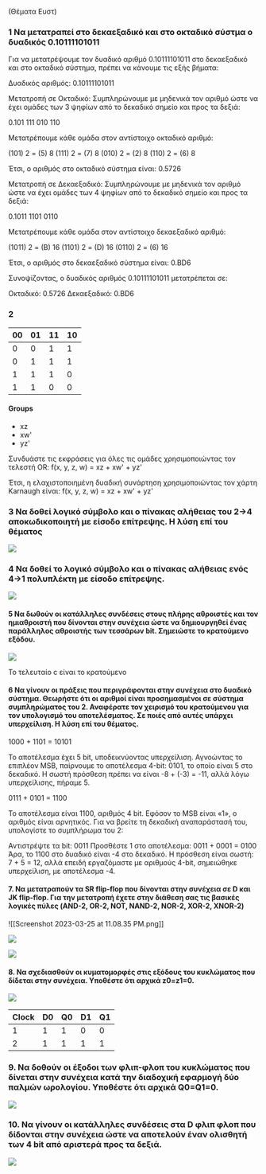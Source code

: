(Θέματα Ευστ)
### 1 Να μετατραπεί στο δεκαεξαδικό και στο οκταδικό σύστμα ο δυαδικός 0.10111101011

Για να μετατρέψουμε τον δυαδικό αριθμό 0.10111101011 στο δεκαεξαδικό και στο οκταδικό σύστημα, πρέπει να κάνουμε τις εξής βήματα:

Δυαδικός αριθμός: 0.10111101011

Μετατροπή σε Οκταδικό:
Συμπληρώνουμε με μηδενικά τον αριθμό ώστε να έχει ομάδες των 3 ψηφίων από το δεκαδικό σημείο και προς τα δεξιά:

0.101 111 010 110

Μετατρέπουμε κάθε ομάδα στον αντίστοιχο οκταδικό αριθμό:

(101) 2 = (5) 8
(111) 2 = (7) 8
(010) 2 = (2) 8
(110) 2 = (6) 8

Έτσι, ο αριθμός στο οκταδικό σύστημα είναι: 0.5726

Μετατροπή σε Δεκαεξαδικό:
Συμπληρώνουμε με μηδενικά τον αριθμό ώστε να έχει ομάδες των 4 ψηφίων από το δεκαδικό σημείο και προς τα δεξιά:

0.1011 1101 0110

Μετατρέπουμε κάθε ομάδα στον αντίστοιχο δεκαεξαδικό αριθμό:

(1011) 2 = (B) 16
(1101) 2 = (D) 16
(0110) 2 = (6)  16

Έτσι, ο αριθμός στο δεκαεξαδικό σύστημα είναι: 0.BD6

Συνοψίζοντας, ο δυαδικός αριθμός 0.10111101011 μετατρέπεται σε:

Οκταδικό: 0.5726
Δεκαεξαδικό: 0.BD6

### 2

|00|01|11|10|
|---|---|---|---|
|0|0|1|1| 
|0|1|1|1|
|1|1|1|0|
|1|1|0|0|

#### Groups
* xz
* xw'
* yz'

Συνδυάστε τις εκφράσεις για όλες τις ομάδες χρησιμοποιώντας τον τελεστή OR:
f(x, y, z, w) = xz + xw' + yz'

Έτσι, η ελαχιστοποιημένη δυαδική συνάρτηση χρησιμοποιώντας τον χάρτη Karnaugh είναι:
f(x, y, z, w) = xz + xw' + yz'

### 3 Να δοθεί λογικό σύμβολο και ο πίνακας αλήθειας του 2->4 αποκωδικοποιητή με είσοδο επίτρεψης. Η λύση επί του θέματος

![](../assets/2-4-decoder.png)

### 4 Να δοθεί το λογικό σύμβολο και ο πίνακας αλήθειας ενός 4->1 πολυπλέκτη με είσοδο επίτρεψης.

![](../assets/1-4-decoder.png)

#### 5 Να δωθούν οι κατάλληλες συνδέσεις στους πλήρης αθροιστές και τον ημιαθροιστή που δίνονται στην συνέχεια ώστε να δημιουργηθεί ένας **παράλληλος αθροιστής** των τεσσάρων bit. Σημειώστε το κρατούμενο εξόδου.


![](../assets/parallel-positive-4bit.png)

Το τελευταίο c είναι το κρατούμενο


#### 6 Να γίνουν οι πράξεις που περιγράφονται στην συνέχεια στο δυαδικό σύστημα. Θεωρήστε ότι οι αριθμοί είναι προσημασμένοι σε σύστημα συμπληρώματος του 2. Αναφέρατε τον χειρισμό του κρατούμενου για τον υπολογισμό του αποτελέσματος. Σε ποιές από αυτές υπάρχει υπερχείλιση. Η λύση επί του θέματος. 

  1000 + 1101 = 10101
 
Το αποτέλεσμα έχει 5 bit, υποδεικνύοντας υπερχείλιση. Αγνοώντας το επιπλέον MSB, παίρνουμε το αποτέλεσμα 4-bit: 0101, το οποίο είναι 5 στο δεκαδικό. Η σωστή πρόσθεση πρέπει να είναι -8 + (-3) = -11, αλλά λόγω υπερχείλισης, πήραμε 5.

   0111 + 0101 = 1100

Το αποτέλεσμα είναι 1100, αριθμός 4 bit. Εφόσον το MSB είναι «1», ο αριθμός είναι αρνητικός. Για να βρείτε τη δεκαδική αναπαράστασή του, υπολογίστε το συμπλήρωμα του 2:

Αντιστρέψτε τα bit: 0011
Προσθέστε 1 στο αποτέλεσμα: 0011 + 0001 = 0100
Άρα, το 1100 στο δυαδικό είναι -4 στο δεκαδικό. Η πρόσθεση είναι σωστή: 7 + 5 = 12, αλλά επειδή εργαζόμαστε με αριθμούς 4-bit, σημειώθηκε υπερχείλιση, με αποτέλεσμα -4.


#### 7. Να μετατραπούν τα SR flip-flop που δίνονται στην συνέχεια σε D και JK flip-flop. Για την μετατροπή έχετε στην διάθεση σας τις βασικές λογικές πύλες (AND-2, OR-2, NOT, NAND-2, NOR-2, XOR-2, XNOR-2)

![[Screenshot 2023-03-25 at 11.08.35 PM.png]]

![](../assets/sr-to-d-fli-flop.png)

![](../assets/master_slave_jk.png)

#### 8. Να σχεδιασθούν οι κυματομορφές στις εξόδους του κυκλώματος που δίδεται στην συνέχεια. Υποθέστε ότι αρχικά z0=z1=0.


![](../assets/z0-z1-task-1.png)

| Clock | D0 | Q0 | D1 | Q1| 
|---|---|---|---|---|
| 1 | 1 | 1 | 0 | 0 |
| 2 | 1 | 1 | 1 | 1 |

### 9. Να δοθούν οι έξοδοι των φλιπ-φλοπ του κυκλώματος που δίνεται στην συνέχεια κατά την διαδοχική εφαρμογή δύο παλμών ωρολογίου. Υποθέστε ότι αρχικά Q0=Q1=0.

![](../assets/q0-q1-task9.png)

### 10. Να γίνουν οι κατάλληλες συνδέσεις στα D φλιπ φλοπ που δίδονται στην συνέχεια ώστε να αποτελούν έναν ολισθητή των 4 bit από αριστερά προς τα δεξιά. 

![](../assets/synchronous-leftright.png)
